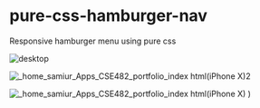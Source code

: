 # pure-css-hamburger-nav
Responsive hamburger menu using pure css

![desktop](https://user-images.githubusercontent.com/67631118/140784531-2c82003b-0afc-41bb-8df0-81ae33cb4e13.png)


![_home_samiur_Apps_CSE482_portfolio_index html(iPhone X)2](https://user-images.githubusercontent.com/67631118/140784864-fa0b5cc9-435d-4301-ad52-86ad408c0416.png)


![_home_samiur_Apps_CSE482_portfolio_index html(iPhone X)](https://user-images.githubusercontent.com/67631118/140784677-f94387f7-a744-4011-864e-fd50104d9330.png)
)
